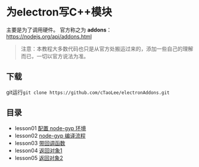 为electron写C++模块
===================

主要是为了调用硬件。
官方称之为 **addons**： https://nodejs.org/api/addons.html
> 注意：本教程大多数代码也只是从官方处搬运过来的，添加一些自己的理解而已，一切以官方说法为准。

下载
-------------
git运行`git clone https://github.com/cTaoLee/electronAddons.git`

目录
-------------

- lesson01 [配置 node-gyp 环境](https://github.com/cTaoLee/electronAddons/tree/master/lesson01)
- lesson02 [node-gyp 编译流程](https://github.com/cTaoLee/electronAddons/tree/master/lesson02)
- lesson03 [带回调函数](https://github.com/cTaoLee/electronAddons/tree/master/lesson03)
- lesson04 [返回对象1](https://github.com/cTaoLee/electronAddons/tree/master/lesson04)
- lesson05 [返回对象2](https://github.com/cTaoLee/electronAddons/tree/master/lesson05)